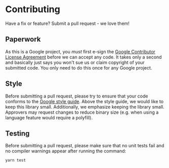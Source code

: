 # Contributing

Have a fix or feature? Submit a pull request - we love them!

## Paperwork

As this is a Google project, you *must* first e-sign the [Google Contributor License Agreement](http://code.google.com/legal/individual-cla-v1.0.html) before we can accept any code. It takes only a second and basically just says you won't sue us or claim copyright of your submitted code. You only need to do this once for any Google project.

## Style

Before submitting a pull request, please try to ensure that your code conforms to the [Google style guide](https://google.github.io/styleguide/jsguide.html).
Above the style guide, we would like to keep this library small.
Additionally, we emphasize keeping the library small. Approvers may request changes to reduce binary size (e.g. when using a language feature would require a polyfill).

## Testing

Before submitting a pull request, please make sure that no unit tests fail and
no compiler warnings appear after running the command:
```bash
yarn test
```
